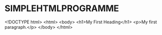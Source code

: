 # SIMPLEHTMLPROGRAMME
&lt;!DOCTYPE html> &lt;html> &lt;body>  &lt;h1>My First Heading&lt;/h1> &lt;p>My first paragraph.&lt;/p>  &lt;/body> &lt;/html>
